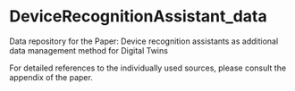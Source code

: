 # DeviceRecognitionAssistant_data
Data repository for the Paper: Device recognition assistants as additional data management method for Digital Twins

For detailed references to the individually used sources, please consult the appendix of the paper.

